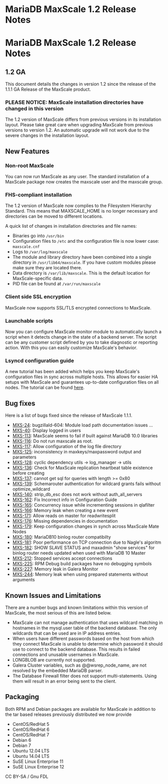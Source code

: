 
# MariaDB MaxScale 1.2 Release Notes

# MariaDB MaxScale 1.2 Release Notes


## 1.2 GA


This document details the changes in version 1.2 since the release of the 1.1.1 GA Release of the MaxScale product.


### PLEASE NOTICE: MaxScale installation directories have changed in this version


The 1.2 version of MaxScale differs from previous versions in its installation layout. Please take great care when upgrading MaxScale from previous versions to version 1.2. An automatic upgrade will not work due to the severe changes in the installation layout.


## New Features


### Non-root MaxScale


You can now run MaxScale as any user. The standard installation of a MaxScale package now creates the maxscale user and the maxscale group.


### FHS-compliant installation


The 1.2 version of MaxScale now complies to the Filesystem Hierarchy Standard. This means that MAXSCALE_HOME is no longer necessary and directories can be moved to different locations.


A quick list of changes in installation directories and file names:


* Binaries go into `/usr/bin`
* Configuration files to `/etc` and the configuration file is now lower case: `maxscale.cnf`
* Logs to `/var/log/maxscale`
* The module and library directory have been combined into a single directory in `/usr/lib64/maxscale`. If you have custom modules please make sure they are located there.
* Data directory is `/var/lib/maxscale`. This is the default location for MaxScale-specific data.
* PID file can be found at `/var/run/maxscale`


### Client side SSL encryption


MaxScale now supports SSL/TLS encrypted connections to MaxScale.


### Launchable scripts


Now you can configure MaxScale monitor module to automatically launch a script when it detects change in the state of a backend server. The script can be any customer script defined by you to take diagnostic or reporting action. With this you can easily customize MaxScale's behavior.


### Lsyncd configuration guide


A new tutorial has been added which helps you keep MaxScale's configuration files in sync across multiple hosts. This allows for easier HA setups with MaxScale and guarantees up-to-date configuration files on all nodes. The tutorial can be found [here](https://mariadb.com/kb/en/).


## Bug fixes


Here is a list of bugs fixed since the release of MaxScale 1.1.1.


* [MXS-24](https://jira.mariadb.org/browse/MXS-24): bugzillaId-604: Module load path documentation issues ...
* [MXS-40](https://jira.mariadb.org/browse/MXS-40): Display logged in users
* [MXS-113](https://jira.mariadb.org/browse/MXS-113): MaxScale seems to fail if built against MariaDB 10.0 libraries
* [MXS-116](https://jira.mariadb.org/browse/MXS-116): Do not run maxscale as root.
* [MXS-117](https://jira.mariadb.org/browse/MXS-117): Allow configuration of the log file directory
* [MXS-125](https://jira.mariadb.org/browse/MXS-125): inconsistency in maxkeys/maxpassword output and parameters
* [MXS-128](https://jira.mariadb.org/browse/MXS-128): cyclic dependency utils -> log_manager -> utils
* [MXS-136](https://jira.mariadb.org/browse/MXS-136): Check for MaxScale replication heartbeat table existence before creating
* [MXS-137](https://jira.mariadb.org/browse/MXS-137): cannot get sql for queries with length >= 0x80
* [MXS-139](https://jira.mariadb.org/browse/MXS-139): Schemarouter authentication for wildcard grants fails without optimize_wildcard
* [MXS-140](https://jira.mariadb.org/browse/MXS-140): strip_db_esc does not work without auth_all_servers
* [MXS-162](https://jira.mariadb.org/browse/MXS-162): Fix Incorrect info in Configuration Guide
* [MXS-165](https://jira.mariadb.org/browse/MXS-165): Concurrency issue while incrementing sessions in qlafilter
* [MXS-166](https://jira.mariadb.org/browse/MXS-166): Memory leak when creating a new event
* [MXS-171](https://jira.mariadb.org/browse/MXS-171): Allow reads on master for readwritesplit
* [MXS-176](https://jira.mariadb.org/browse/MXS-176): Missing dependencies in documentation
* [MXS-179](https://jira.mariadb.org/browse/MXS-179): Keep configuration changes in synch across MaxScale Mate Nodes
* [MXS-180](https://jira.mariadb.org/browse/MXS-180): MariaDB10 binlog router compatibilty
* [MXS-181](https://jira.mariadb.org/browse/MXS-181): Poor performance on TCP connection due to Nagle's algoritm
* [MXS-182](https://jira.mariadb.org/browse/MXS-182): SHOW SLAVE STATUS and maxadmin "show services" for binlog router needs updated when used with MariaDB 10 Master
* [MXS-212](https://jira.mariadb.org/browse/MXS-212): Stopped services accept connections
* [MXS-225](https://jira.mariadb.org/browse/MXS-225): RPM Debug build packages have no debugging symbols
* [MXS-227](https://jira.mariadb.org/browse/MXS-227): Memory leak in Galera Monitor
* [MXS-244](https://jira.mariadb.org/browse/MXS-244): Memory leak when using prepared statements without arguments


## Known Issues and Limitations


There are a number bugs and known limitations within this version of MaxScale, the most serious of this are listed below.


* MaxScale can not manage authentication that uses wildcard matching in hostnames in the mysql.user table of the backend database. The only wildcards that can be used are in IP address entries.
* When users have different passwords based on the host from which they connect MaxScale is unable to determine which password it should use to connect to the backend database. This results in failed connections and unusable usernames in MaxScale.
* LONGBLOB are currently not supported.
* Galera Cluster variables, such as @@wsrep_node_name, are not resolved by the embedded MariaDB parser.
* The Database Firewall filter does not support multi-statements. Using them will result in an error being sent to the client.


## Packaging


Both RPM and Debian packages are available for MaxScale in addition to the tar based releases previously distributed we now provide


* CentOS/RedHat 5
* CentOS/RedHat 6
* CentOS/RedHat 7
* Debian 6
* Debian 7
* Ubuntu 12.04 LTS
* Ubuntu 14.04 LTS
* SuSE Linux Enterprise 11
* SuSE Linux Enterprise 12


CC BY-SA / Gnu FDL

